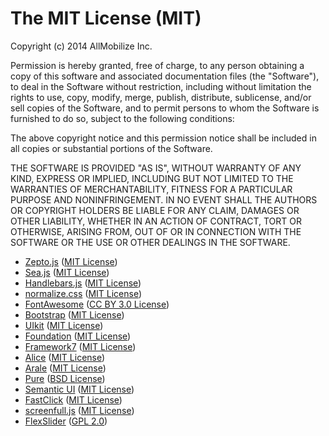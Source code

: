 # The MIT License (MIT)

Copyright (c) 2014 AllMobilize Inc.

Permission is hereby granted, free of charge, to any person obtaining a copy of
this software and associated documentation files (the "Software"), to deal in
the Software without restriction, including without limitation the rights to
use, copy, modify, merge, publish, distribute, sublicense, and/or sell copies of
the Software, and to permit persons to whom the Software is furnished to do so,
subject to the following conditions:

The above copyright notice and this permission notice shall be included in all
copies or substantial portions of the Software.

THE SOFTWARE IS PROVIDED "AS IS", WITHOUT WARRANTY OF ANY KIND, EXPRESS OR
IMPLIED, INCLUDING BUT NOT LIMITED TO THE WARRANTIES OF MERCHANTABILITY, FITNESS
FOR A PARTICULAR PURPOSE AND NONINFRINGEMENT. IN NO EVENT SHALL THE AUTHORS OR
COPYRIGHT HOLDERS BE LIABLE FOR ANY CLAIM, DAMAGES OR OTHER LIABILITY, WHETHER
IN AN ACTION OF CONTRACT, TORT OR OTHERWISE, ARISING FROM, OUT OF OR IN
CONNECTION WITH THE SOFTWARE OR THE USE OR OTHER DEALINGS IN THE SOFTWARE.



* [Zepto.js](https://github.com/madrobby/zepto) ([MIT
License](https://github.com/madrobby/zepto/blob/master/MIT-LICENSE))
* [Sea.js](https://github.com/seajs/seajs) ([MIT License](https://github.com/seajs/seajs/blob/master/LICENSE.md))
* [Handlebars.js](https://github.com/wycats/handlebars.js) ([MIT
License](https://github.com/wycats/handlebars.js/blob/master/LICENSE))
* [normalize.css](https://github.com/necolas/normalize.css) ([MIT
License](https://github.com/necolas/normalize.css/blob/master/LICENSE.md))
* [FontAwesome](https://github.com/FortAwesome/Font-Awesome/) ([CC BY 3.0 License](http://creativecommons.org/licenses/by/3.0/))
* [Bootstrap](https://github.com/twbs/bootstrap) ([MIT License](https://github.com/twbs/bootstrap/blob/master/LICENSE))
* [UIkit](https://github.com/uikit/uikit) ([MIT License](https://github.com/uikit/uikit/blob/master/LICENSE.md))
* [Foundation](https://github.com/zurb/foundation) ([MIT
License](https://github.com/zurb/foundation/blob/master/LICENSE))
* [Framework7](https://github.com/nolimits4web/Framework7) ([MIT
License](https://github.com/nolimits4web/Framework7/blob/master/LICENSE))
* [Alice](https://github.com/aliceui/aliceui.org/) ([MIT
License](https://github.com/aliceui/aliceui.org/blob/master/LICENSE))
* [Arale](https://github.com/aralejs/aralejs.org/) ([MIT
License](https://github.com/aralejs/aralejs.org/blob/master/LICENSE))
* [Pure](https://github.com/yui/pure) ([BSD License](https://github.com/yui/pure/blob/master/LICENSE.md))
* [Semantic UI](https://github.com/Semantic-Org/Semantic-UI) ([MIT
License](https://github.com/Semantic-Org/Semantic-UI/blob/master/LICENSE.md))
* [FastClick](https://github.com/ftlabs/fastclick) ([MIT
License](https://github.com/ftlabs/fastclick/blob/master/LICENSE))
* [screenfull.js](https://github.com/sindresorhus/screenfull.js) ([MIT
License](https://github.com/sindresorhus/screenfull.js/blob/gh-pages/license))
* [FlexSlider](https://github.com/woothemes/FlexSlider) ([GPL 2.0](http://www.gnu.org/licenses/gpl-2.0.html))
